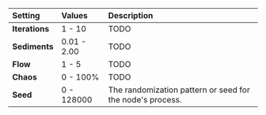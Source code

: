 | Setting        | Values      | Description                                               |
| :------------- | :---------- | :-------------------------------------------------------- |
| **Iterations** | 1 - 10      | TODO                                                     |
| **Sediments**  | 0.01 - 2.00 | TODO                                                     |
| **Flow**       | 1 - 5       | TODO                                                     |
| **Chaos**      | 0 - 100% | TODO                                                     |
| **Seed**       | 0 - 128000  | The randomization pattern or seed for the node's process. |





<!--examples-->
